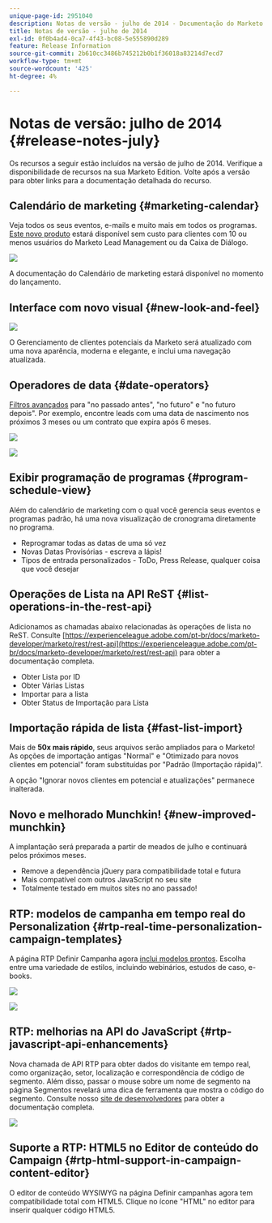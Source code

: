 ```yaml
---
unique-page-id: 2951040
description: Notas de versão - julho de 2014 - Documentação do Marketo - Documentação do produto
title: Notas de versão - julho de 2014
exl-id: 0f0b4ad4-0ca7-4f43-bc08-5e555890d289
feature: Release Information
source-git-commit: 2b610cc3486b745212b0b1f36018a83214d7ecd7
workflow-type: tm+mt
source-wordcount: '425'
ht-degree: 4%

---
```


# Notas de versão: julho de 2014 {#release-notes-july}

Os recursos a seguir estão incluídos na versão de julho de 2014. Verifique a disponibilidade de recursos na sua Marketo Edition. Volte após a versão para obter links para a documentação detalhada do recurso.

## Calendário de marketing {#marketing-calendar}

Veja todos os seus eventos, e-mails e muito mais em todos os programas. [Este novo produto](/help/marketo/product-docs/core-marketo-concepts/marketing-calendar/understanding-the-calendar/navigating-the-marketing-calendar.md) estará disponível sem custo para clientes com 10 ou menos usuários do Marketo Lead Management ou da Caixa de Diálogo.

![](assets/image2014-9-22-14-3a22-3a27.png)

A documentação do Calendário de marketing estará disponível no momento do lançamento.

## Interface com novo visual {#new-look-and-feel}

![](assets/image2014-9-22-14-3a22-3a47.png)

O Gerenciamento de clientes potenciais da Marketo será atualizado com uma nova aparência, moderna e elegante, e inclui uma navegação atualizada.

## Operadores de data {#date-operators}

[Filtros avançados](/help/marketo/product-docs/core-marketo-concepts/smart-lists-and-static-lists/creating-a-smart-list/smart-list-filter-operators-glossary.md) para &quot;no passado antes&quot;, &quot;no futuro&quot; e &quot;no futuro depois&quot;. Por exemplo, encontre leads com uma data de nascimento nos próximos 3 meses ou um contrato que expira após 6 meses.

![](assets/image2014-9-22-14-3a23-3a56.png)

![](assets/image2014-9-22-14-3a24-3a39.png)

## Exibir programação de programas {#program-schedule-view}

Além do calendário de marketing com o qual você gerencia seus eventos e programas padrão, há uma nova visualização de cronograma diretamente no programa.

* Reprogramar todas as datas de uma só vez
* Novas Datas Provisórias - escreva a lápis!
* Tipos de entrada personalizados - ToDo, Press Release, qualquer coisa que você desejar

## Operações de Lista na API ReST {#list-operations-in-the-rest-api}

Adicionamos as chamadas abaixo relacionadas às operações de lista no ReST. Consulte [https://experienceleague.adobe.com/pt-br/docs/marketo-developer/marketo/rest/rest-api](https://experienceleague.adobe.com/pt-br/docs/marketo-developer/marketo/rest/rest-api) para obter a documentação completa.

* Obter Lista por ID
* Obter Várias Listas
* Importar para a lista
* Obter Status de Importação para Lista

## Importação rápida de lista {#fast-list-import}

Mais de **50x mais rápido**, seus arquivos serão ampliados para o Marketo! As opções de importação antigas &quot;Normal&quot; e &quot;Otimizado para novos clientes em potencial&quot; foram substituídas por &quot;Padrão (Importação rápida)&quot;.

A opção &quot;Ignorar novos clientes em potencial e atualizações&quot; permanece inalterada.

## Novo e melhorado Munchkin! {#new-improved-munchkin}

A implantação será preparada a partir de meados de julho e continuará pelos próximos meses.

* Remove a dependência jQuery para compatibilidade total e futura
* Mais compatível com outros JavaScript no seu site
* Totalmente testado em muitos sites no ano passado!

## RTP: modelos de campanha em tempo real do Personalization {#rtp-real-time-personalization-campaign-templates}

A página RTP Definir Campanha agora [inclui modelos prontos](/help/marketo/product-docs/web-personalization/using-templates/using-templates-to-create-web-campaigns.md). Escolha entre uma variedade de estilos, incluindo webinários, estudos de caso, e-books.

![](assets/image2014-9-22-14-3a25-3a13.png)

![](assets/image2014-9-22-14-3a25-3a47.png)

## RTP: melhorias na API do JavaScript {#rtp-javascript-api-enhancements}

Nova chamada de API RTP para obter dados do visitante em tempo real, como organização, setor, localização e correspondência de código de segmento. Além disso, passar o mouse sobre um nome de segmento na página Segmentos revelará uma dica de ferramenta que mostra o código do segmento. Consulte nosso [site de desenvolvedores](https://experienceleague.adobe.com/pt-br/docs/marketo-developer/marketo/javascriptapi/rich-media-recommendation) para obter a documentação completa.

![](assets/image2014-9-22-14-3a26-3a11.png)

## Suporte a RTP: HTML5 no Editor de conteúdo do Campaign {#rtp-html-support-in-campaign-content-editor}

O editor de conteúdo WYSIWYG na página Definir campanhas agora tem compatibilidade total com HTML5. Clique no ícone &quot;HTML&quot; no editor para inserir qualquer código HTML5.
